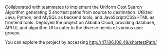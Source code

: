 Collaborated with teammates to implement the Uniform Cost Search Algorithm generating 5 shortest paths from source to destination. Utilized Java, Python, and MySQL as backend tools, and JavaScript/CSS/HTML as frontend tools. Deployed the project on Alibaba Cloud, providing database, API UI, and algorithm UI to cater to the diverse needs of various user groups.

You can explore the project by accessing http://47.106.108.49/shortestPath/
